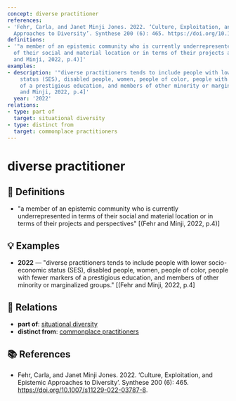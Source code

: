 ```yaml
---
concept: diverse practitioner
references:
- 'Fehr, Carla, and Janet Minji Jones. 2022. ‘Culture, Exploitation, and Epistemic
  Approaches to Diversity’. Synthese 200 (6): 465. https://doi.org/10.1007/s11229-022-03787-8.'
definitions:
- '"a member of an epistemic community who is currently underrepresented in terms
  of their social and material location or in terms of their projects and perspectives"  [(Fehr
  and Minji, 2022, p.4)]'
examples:
- description: '"diverse practitioners tends to include people with lower socio-economic
    status (SES), disabled people, women, people of color, people with fewer markers
    of a prestigious education, and members of other minority or marginalized groups."  [(Fehr
    and Minji, 2022, p.4]'
  year: '2022'
relations:
- type: part of
  target: situational diversity
- type: distinct from
  target: commonplace practitioners
---
```


# diverse practitioner

## 📖 Definitions

- "a member of an epistemic community who is currently underrepresented in terms of their social and material location or in terms of their projects and perspectives"  [(Fehr and Minji, 2022, p.4)]

## 💡 Examples

- **2022** — "diverse practitioners tends to include people with lower socio-economic status (SES), disabled people, women, people of color, people with fewer markers of a prestigious education, and members of other minority or marginalized groups."  [(Fehr and Minji, 2022, p.4]

## 🔗 Relations

- **part of**: [situational diversity](./situational-diversity.md)
- **distinct from**: [commonplace practitioners](./commonplace-practitioners.md)

## 📚 References

- Fehr, Carla, and Janet Minji Jones. 2022. ‘Culture, Exploitation, and Epistemic Approaches to Diversity’. Synthese 200 (6): 465. https://doi.org/10.1007/s11229-022-03787-8.
